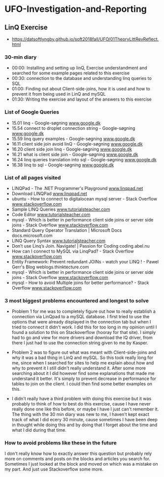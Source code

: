 # UFO-Investigation-and-Reporting
## LinQ Exercise
- https://datsoftlyngby.github.io/soft2018fall/UFO/01TheoryLittRevReflect.html

### 30-min diary
- 00:00: Installing and setting up linQ, Exercise understandment and searched for some example pages related to this exercise
- 00:30: connection to the database and understanding linq queries to SQL
- 01:00: Finding out about Client-side-joins, how it is used and how to prevent it from being used in LinQ and mySQL
- 01:30: Writing the exercise and layout of the answers to this exercise


### List of Google Queries
- 15.01   linq - Google-søgning                                   www.google.dk
- 15.54   connect to droplet connection string - Google-søgning   www.google.dk
- 15.59   linq query examples - Google-søgning                    www.google.dk
- 16.11   client side join avoid linQ - Google-søgning            www.google.dk
- 16.20   client side join linq - Google-søgning                  www.google.dk
- 16.21   what is client side join - Google-søgning               www.google.dk
- 16.24   linq queries translation into sql - Google-søgning      www.google.dk
- 16.38   linq to sql - Google-søgning                            www.google.dk

### List of all pages visited
- LINQPad - The .NET Programmer's Playground                                                      www.linqpad.net
- Download LINQPad                                                                                www.linqpad.net
- ubuntu - How to connect to digitalocean mysql server - Stack Overflow                           www.stackoverflow.com
- Sample LINQ Queries                                                                             www.tutorialsteacher.com
- Code Editor                                                                                     www.tutorialsteacher.com
- mysql - Which is better in performance client side joins or server side joins - Stack Overflow  www.stackoverflow.com
- Standard Query Operator Translation | Microsoft Docs                                            docs.microsoft.com
- LINQ Query Syntax                                                                               www.tutorialsteacher.com
- Don’t use Linq’s Join. Navigate! | Passion for Coding                                           coding.abel.nu
- How can I connect to MySQL via LinqPad? - Stack Overflow                                        www.stackoverflow.com
- Entity Framework: Prevent redundant JOINs - watch your LINQ ! - Pawel Gerr's Blog               weblogs.thinktecture.com
- mysql - Which is better in performance client side joins or server side joins - Stack Overflow  www.stackoverflow.com
- mysql - How to avoid Multiple joins for better performance? - Stack Overflow                    www.stackoverflow.com


### 3 most biggest problems encountered and longest to solve
- Problem 1 for me was to completely figure out how to really establish a connection via LinQpad to a mySQL database. I first tried to use the options that were already displayed in the connection tab but when I tried to connect it didn't work. I did this for too long in my opinion until I found a solution to this on Stackoverflow (hooray for that site). I simply had to go and view for more drivers and download the IQ driver, from there I just had to use the connection string given to me by Kasper.

- Problem 2 was to figure out what was meant with Client-side-joins and why it was a bad thing in LinQ and mySQL. So this took really long for me, since when I searched for sites to help me explain about how and why to prevent it I still didn't really understand it. After some more searching about it I did however find some explanations that made me understand it better. It's simply to prevent decrease in performance for tables to join on the client. I could then find some better examples on this.

- I didn't really have a third problem with doing this exercise but it was probably to think of how to best do this exercise, cause I have never really done one like this before, or maybe I have I just can't remember it. The thing with the 30 min diary was new to me, I haven't kept exact track of what I did ecery 30 minute, cause sometimes I have been deep in thought while doing this and by doing that I forget about the time and what I did during that time.

### How to avoid problems like these in the future
I don't really know how to exactly answer this question but probably rely more on comments and posts on the blocks and articles you search for. Sometimes I just looked at the block and moved on which was a mistake on my part.
And just use Stackoverflow some more.


